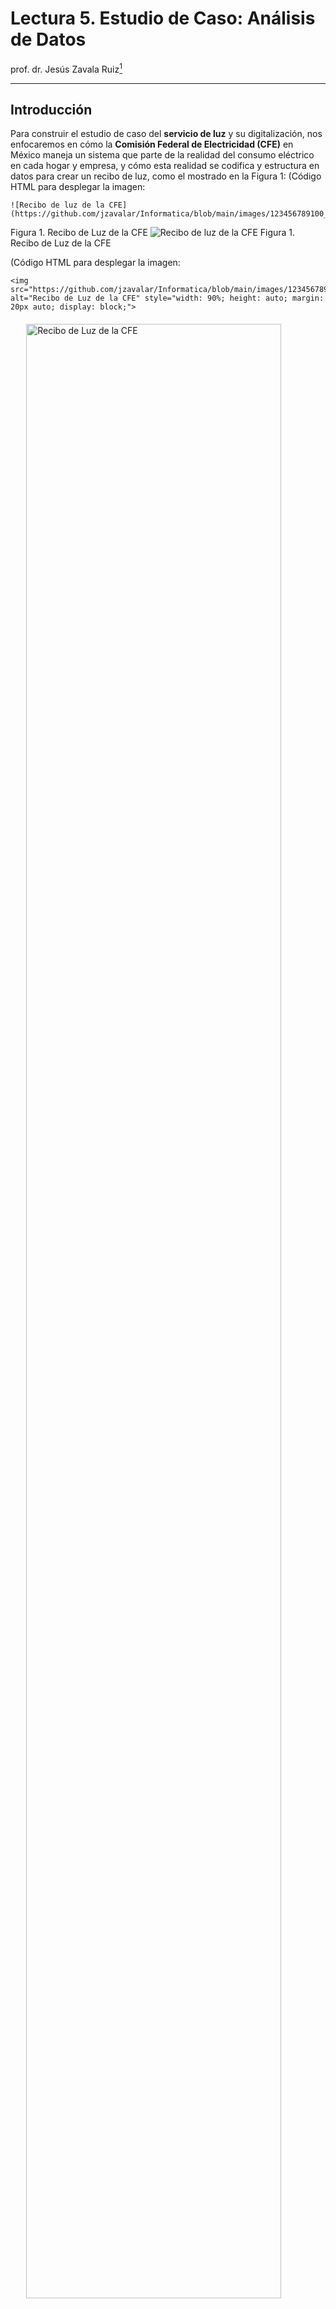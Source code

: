# **Lectura 5. Estudio de Caso: Análisis de Datos**

prof. dr. Jesús Zavala Ruiz[^1]

---

## **Introducción**

Para construir el estudio de caso del **servicio de luz** y su digitalización, nos enfocaremos en cómo la **Comisión Federal de Electricidad (CFE)** en México maneja un sistema que parte de la realidad del consumo eléctrico en cada hogar y empresa, y cómo esta realidad se codifica y estructura en datos para crear un recibo de luz, como el mostrado en la Figura 1: 
(Código HTML para desplegar la imagen: 
```text
![Recibo de luz de la CFE](https://github.com/jzavalar/Informatica/blob/main/images/123456789100_Page_1.png)
```
Figura 1. Recibo de Luz de la CFE
![Recibo de luz de la CFE](../images/123456789100_Page_1.png)
Figura 1. Recibo de Luz de la CFE

(Código HTML para desplegar la imagen: 
```text
<img src="https://github.com/jzavalar/Informatica/blob/main/images/123456789100_Page_1.png" alt="Recibo de Luz de la CFE" style="width: 90%; height: auto; margin: 20px auto; display: block;">
```
<img src="https://github.com/jzavalar/Informatica/blob/main/images/123456789100_Page_1.png" alt="Recibo de Luz de la CFE" style="width: 90%; height: auto; margin: 20px auto; display: block;">

Este recibo es el resultado de un proceso en el que se miden, interpretan y almacenan datos de consumo para informar al usuario y realizar el cobro correspondiente. La narrativa se desarrolla en tres partes: (1) la realidad (el servicio de luz), (2) los datos (la recolección, creación y organización de datos) y (3) validación de los datos (el recibo de luz digitalizado).

## **1. La Realidad: El Consumo Eléctrico y el Servicio de Luz**

### **1.1. Contexto**

La **electricidad** es un recurso esencial en la vida moderna, indispensable para actividades domésticas, comerciales e industriales. En México, la Comisión Federal de Electricidad (CFE) es responsable de suministrar este servicio a millones de hogares y empresas a nivel nacional. La electricidad permite el funcionamiento de electrodomésticos, sistemas de climatización, iluminación y tecnologías de comunicación y entretenimiento. Sin embargo, la provisión de electricidad no es gratuita; implica costos de generación, distribución y mantenimiento de la infraestructura.

Para administrar este servicio, la CFE debe rastrear el **consumo de electricidad** de cada usuario, lo que varía significativamente según factores como el tipo de cliente (doméstico o industrial), las condiciones climáticas y los hábitos de consumo. Este seguimiento permite a la CFE aplicar tarifas ajustadas a los niveles de consumo y ofrecer subsidios en algunos casos, promoviendo el uso eficiente de la energía.

### **1.2. La Necesidad: Cobrar el Servicio de Luz**

El **recibo de luz** es el documento final que permite al usuario visualizar y comprender su consumo eléctrico, al mismo tiempo que actúa como el medio formal de la CFE para realizar el cobro. La creación de este recibo es posible gracias a la **codificación de datos** que transforma las lecturas de consumo y los detalles del usuario en un formato estandarizado. A partir de la información digitalizada, el sistema de la CFE genera automáticamente un recibo que incluye:

   - **Datos del usuario**: Nombre, dirección y número de servicio.
   - **Periodo de facturación**: Inicio y fin del periodo de consumo medido.
   - **Detalles de consumo**: Cantidad de kWh consumidos en cada rango tarifario (básico, intermedio y excedente).
   - **Desglose de costos**: Subtotal del consumo en cada rango tarifario, sumas de impuestos (IVA), y cargos adicionales (como el Derecho de Alumbrado Público - DAP).
   - **Total a pagar**: La suma final que el usuario debe cubrir para saldar su consumo del periodo.

Cada recibo es una **representación digital de la realidad del consumo eléctrico** del usuario. Este documento no solo facilita la recaudación de ingresos para la CFE, sino que también ofrece al usuario una herramienta para monitorear su uso de energía y tomar decisiones informadas sobre su consumo. 

### **1.3. La Necesidad de Digitalización**

El **consumo eléctrico**, aunque es una realidad física, debe traducirse en datos cuantificables para poder ser medido y cobrado. Esta traducción se realiza mediante **medidores eléctricos** instalados en cada punto de servicio (domicilio o empresa). Estos medidores registran el flujo de energía en unidades de kilovatios-hora (kWh), que representan la cantidad de energía consumida durante un periodo específico.

Los datos capturados por el medidor incluyen:
   - **Lectura actual**: El número total de kWh al final del periodo.
   - **Lectura anterior**: El número total de kWh al inicio del periodo.
   - **Consumo del periodo**: La diferencia entre la lectura actual y la anterior.

Además de estos datos, otros factores deben ser codificados:
   - **Tarifa aplicada**: Determinada por el tipo de cliente y nivel de consumo.
   - **Ubicación y tipo de usuario**: Definidos para aplicar tarifas específicas (residencial, comercial, industrial).
   - **Rangos tarifarios**: Segmentos de consumo (básico, intermedio, excedente) que permiten ajustar el cobro según los subsidios y los niveles de uso.

Cada uno de estos elementos es capturado, digitalizado y almacenado en una **base de datos central**. Este proceso de digitalización permite que los datos de millones de usuarios se estructuren en un formato uniforme y se mantengan accesibles para el cálculo de facturas, la generación de estadísticas de consumo y la administración del servicio a nivel nacional.

### **1.4. Ventajas de la Digitalización del Servicio de Luz**

La codificación y digitalización del servicio de luz ofrecen múltiples ventajas:
   - **Eficiencia**: Los datos de consumo de millones de usuarios pueden procesarse y facturarse automáticamente.
   - **Transparencia**: Cada recibo proporciona un desglose claro de cómo se calcula el total a pagar, permitiendo a los usuarios entender sus costos.
   - **Flexibilidad y Personalización**: La CFE puede aplicar diferentes tarifas y subsidios y ajustar el recibo a las características individuales de consumo de cada usuario.
   - **Monitoreo y Análisis**: La base de datos de consumo permite a la CFE monitorear patrones de consumo a nivel regional y temporal, ayudando a planificar la demanda y ajustar la oferta de energía.

## **2. Los Datos: Codificación de los Conceptos**

### **2.1. Contexto**

A continuación se expone un resumen estructurado de los **conceptos de la realidad** que deben ser consignados en la **base de datos central** de la CFE, tal como lo haría un analista de sistemas. Este primer entregable describe los **datos clave** que *representan la realidad* del consumo y los detalles del usuario, y que serán fundamentales para generar el recibo de luz. La lista se basa en el contexto desarrollado en el caso de uso.

### **2.2. Conceptos de la Realidad por Digitalizar**

1. **Información del Cliente y Punto de Servicio**
   - **Número de Servicio**: Identificación única asignada a cada cliente para su facturación.
   - **RMU (Registro Móvil de Usuario)**: Código único que permite rastrear la ubicación y el historial del usuario en el sistema.
   - **Nombre o Razón Social**: Nombre del titular del servicio (persona o entidad).
   - **Dirección de Suministro**: Incluye la calle, número, colonia, ciudad, código postal y entidad federativa.
   - **Tipo de Usuario**: Clasificación del cliente (doméstico, comercial, industrial).
   
2. **Datos de Medición**
   - **Número de Medidor**: Código que identifica el equipo instalado en el domicilio o empresa para medir el consumo eléctrico.
   - **Tipo de Medidor**: Especifica si el medidor es electromecánico o digital.
   - **Lectura Anterior**: Registro de kWh al inicio del periodo de facturación.
   - **Lectura Actual**: Registro de kWh al final del periodo de facturación.
   - **Multiplicador**: Factor aplicado a la lectura para ajustar el cálculo de consumo según el tipo de medidor.

3. **Periodo de Facturación**
   - **Fecha de Inicio del Periodo**: Fecha en que comienza la medición del consumo.
   - **Fecha de Fin del Periodo**: Fecha en que termina la medición del consumo.
   - **Límite de Pago**: Fecha límite para que el usuario realice el pago sin recargos.
   - **Fecha de Corte**: Fecha a partir de la cual se procederá al corte del servicio en caso de impago.

4. **Datos de Consumo**
   - **Consumo por Nivel Tarifario**:
     - **Consumo Básico (kWh)**: kWh consumidos en el rango básico de la tarifa.
     - **Consumo Intermedio (kWh)**: kWh consumidos en el rango intermedio de la tarifa.
     - **Consumo Excedente (kWh)**: kWh consumidos en el rango excedente de la tarifa.
   - **Consumo Total (kWh)**: Suma de los kWh en todos los niveles tarifarios.

5. **Detalle de Costos**
   - **Precio por Nivel Tarifario**:
     - **Precio Básico ($/kWh)**: Costo por kWh en el rango básico.
     - **Precio Intermedio ($/kWh)**: Costo por kWh en el rango intermedio.
     - **Precio Excedente ($/kWh)**: Costo por kWh en el rango excedente.
   - **Subtotal de Consumo**: Total del costo de consumo antes de impuestos y cargos adicionales.
   
6. **Costos de la Energía en el Mercado Mayorista**
   - **Suministro**: Costo por el suministro de electricidad al usuario.
   - **Distribución**: Costo de distribución de electricidad en media y baja tensión.
   - **Transmisión**: Costo por la transmisión de electricidad.
   - **CENACE**: Costo asociado al Centro Nacional de Control de Energía.
   - **Generación**: Costo de generación de electricidad en los diferentes periodos (base, intermedio, punta).
   - **Capacidad**: Costo de capacidad de carga según demanda.
   - **ScnMEM**: Cargos de servicio relacionados con el mercado eléctrico mayorista.
   - **Aportación Gubernamental**: Subsidio del gobierno que reduce el costo total en ciertos casos.

7. **Desglose de Importe a Pagar**
   - **IVA**: Impuesto al Valor Agregado aplicado al subtotal de consumo.
   - **Derecho de Alumbrado Público (DAP)**: Cargo adicional por el uso de alumbrado público.
   - **Cargos y Créditos**: Cualquier otro cargo o crédito adicional aplicado al recibo (e.g., ajustes por redondeo, cargos pendientes de otros periodos).
   - **Adeudo Anterior**: Cantidad pendiente de pagos anteriores.
   - **Pago Anterior**: Pago realizado en el periodo anterior.
   - **Total a Pagar**: Monto final que el usuario debe pagar para el periodo actual.

8. **Información Adicional del Recibo**
   - **Talón de Caja**:
     - **Código de Barras**: Código para realizar el pago en ventanillas de la CFE o bancos.
     - **Canales de Contacto**: Información para que el cliente reporte problemas o levante aclaraciones.
   
   - **Indicador de Consumo**: Gráfico que muestra el nivel de consumo y recomienda medidas de ahorro energético para evitar el paso a la tarifa de alto consumo (DAC).

9. **Catálogo de Cargos y Créditos Adicionales**
   - **Diagnóstico Energético**: Cargo por asesoría para mejorar el consumo energético.
   - **Financiamiento**: Cargo por financiamiento de mejoras en el consumo.
   - **Reconexión**: Cargo por reconexión del servicio después de un corte.
   - **Revisión del Medidor**: Costo de inspección y revisión del funcionamiento del medidor.
   - **Bonificación por Interrupción**: Bonificación por interrupciones en el suministro.
   - **Otros Cargos**: Cualquier otro cargo aplicable (e.g., ajustes de convenios, actualizaciones de demanda).
   
### **2.3. Codificación de los Datos**

La tabla resumen que se muestra a continuación es la lista de conceptos de la realidad que se consignarían en la base de datos central de la CFE, es decir, es el producto de la **codificación de los datos**. Está organizada como un **diccionario de datos**, que relaciona los conceptos de la realidad con su representación simbólica como dato. Por eso, a cada concepto se le ha asignado un nombre corto, llamado "campo" o "Variable", el "Tipo de Dato" y si el valor es "Único" (para aquellos campos que deben ser exclusivos para cada cliente o registro).

| **Concepto**                       | **Variable**            | **Tipo de Dato** | **Único** | **Descripción** |
|------------------------------------|---------------------------------|------------------|-----------|-----------------|
| **Número de Servicio**             | num_servicio                    | Alfanumérico     | Sí        | Identificación única asignada a cada cliente. |
| **RMU (Registro Móvil de Usuario)**| rmu                             | Alfanumérico     | Sí        | Código único para rastrear ubicación e historial del usuario. |
| **Nombre o Razón Social**          | nombre_usuario                  | Texto            | No        | Nombre del titular del servicio (persona o entidad). |
| **Dirección de Suministro**        | direccion                       | Texto            | No        | Dirección completa del suministro eléctrico. |
| **Tipo de Usuario**                | tipo_usuario                    | Texto            | No        | Clasificación del cliente (doméstico, comercial, industrial). |
| **Número de Medidor**              | num_medidor                     | Alfanumérico     | Sí        | Código que identifica el equipo de medición en el domicilio o empresa. |
| **Tipo de Medidor**                | tipo_medidor                    | Texto            | No        | Tipo de medidor (electromecánico o digital). |
| **Lectura Anterior (kWh)**         | lectura_anterior                | Numérico         | No        | Valor del medidor al inicio del periodo de facturación. |
| **Lectura Actual (kWh)**           | lectura_actual                  | Numérico         | No        | Valor del medidor al final del periodo de facturación. |
| **Multiplicador**                  | multiplicador                   | Numérico         | No        | Factor aplicado a la lectura del medidor. |
| **Fecha de Inicio del Periodo**    | fecha_inicio_periodo            | Fecha            | No        | Fecha en que comienza el periodo de facturación. |
| **Fecha de Fin del Periodo**       | fecha_fin_periodo               | Fecha            | No        | Fecha en que termina el periodo de facturación. |
| **Límite de Pago**                 | limite_pago                     | Fecha            | No        | Fecha límite para realizar el pago sin recargos. |
| **Fecha de Corte**                 | fecha_corte                     | Fecha            | No        | Fecha a partir de la cual se procederá al corte del servicio. |
| **Consumo Básico (kWh)**           | consumo_basico                  | Numérico         | No        | kWh consumidos en el rango básico de la tarifa. |
| **Consumo Intermedio (kWh)**       | consumo_intermedio              | Numérico         | No        | kWh consumidos en el rango intermedio de la tarifa. |
| **Consumo Excedente (kWh)**        | consumo_excedente               | Numérico         | No        | kWh consumidos en el rango excedente de la tarifa. |
| **Consumo Total (kWh)**            | consumo_total                   | Numérico         | No        | Suma de los kWh en todos los niveles tarifarios. |
| **Precio Básico ($/kWh)**          | precio_basico                   | Numérico         | No        | Costo por kWh en el rango básico. |
| **Precio Intermedio ($/kWh)**      | precio_intermedio               | Numérico         | No        | Costo por kWh en el rango intermedio. |
| **Precio Excedente ($/kWh)**       | precio_excedente                | Numérico         | No        | Costo por kWh en el rango excedente. |
| **Subtotal de Consumo**            | subtotal_consumo                | Numérico (Moneda)| No        | Total del costo de consumo antes de impuestos. |
| **Suministro**                     | costo_suministro                | Numérico (Moneda)| No        | Costo por el suministro de electricidad. |
| **Distribución**                   | costo_distribucion              | Numérico (Moneda)| No        | Costo de distribución en media y baja tensión. |
| **Transmisión**                    | costo_transmision               | Numérico (Moneda)| No        | Costo por transmisión de electricidad. |
| **CENACE**                         | costo_cenace                    | Numérico (Moneda)| No        | Costo asociado al Centro Nacional de Control de Energía. |
| **Generación**                     | costo_generacion                | Numérico (Moneda)| No        | Costo de generación de electricidad por periodo. |
| **Capacidad**                      | costo_capacidad                 | Numérico (Moneda)| No        | Costo de capacidad según la demanda. |
| **ScnMEM**                         | costo_scnmem                    | Numérico (Moneda)| No        | Cargos de servicio relacionados con el mercado eléctrico mayorista. |
| **Aportación Gubernamental**       | aportacion_gubernamental        | Numérico (Moneda)| No        | Subsidio del gobierno para reducir el costo. |
| **IVA**                            | iva                             | Numérico (Moneda)| No        | Impuesto al Valor Agregado sobre el subtotal. |
| **Derecho de Alumbrado Público**   | dap                             | Numérico (Moneda)| No        | Cargo adicional para el alumbrado público. |
| **Cargos y Créditos Adicionales**  | cargos_creditos                 | Numérico (Moneda)| No        | Cargos o créditos adicionales aplicados al recibo. |
| **Adeudo Anterior**                | adeudo_anterior                 | Numérico (Moneda)| No        | Cantidad pendiente de pagos anteriores. |
| **Pago Anterior**                  | pago_anterior                   | Numérico (Moneda)| No        | Pago realizado en el periodo anterior. |
| **Total a Pagar**                  | total_pagar                     | Numérico (Moneda)| No        | Monto final que el usuario debe cubrir en el periodo actual. |
| **Código de Barras**               | codigo_barras                   | Binario (Imagen) | No        | Código para realizar el pago en ventanillas de la CFE o bancos. |
| **Indicador de Consumo**           | indicador_consumo               | Binario (Imagen) | No        | Gráfico que muestra el nivel de consumo en colores. |
| **Conceptos Adicionales**          | concepto_adicional              | Texto            | No        | Texto descriptivo de otros cargos y créditos adicionales. |

Esta tabla es el primer entregable del **análisis de datos** que se convierte en un **diccionario de datos** para la base de datos central de la CFE, donde se almacenarán los datos de cada cliente y su consumo de electricidad. La estructura permite que el sistema administre de manera eficiente el registro de consumo, la generación de recibos detallados y la aplicación de políticas tarifarias de forma consistente.

Cada campo o Variable representa un aspecto de la realidad del servicio eléctrico, traducido en un dato digital que facilita el seguimiento del consumo, la transparencia en el cobro y el análisis para la optimización de la distribución de energía. 

Con esta base de datos central organizada, la CFE puede gestionar el suministro de electricidad para millones de usuarios, ofreciendo una experiencia de facturación transparente y estructurada que refleja fielmente el consumo real de cada cliente. 

## **3. El Recibo de Luz: Aplicación y Validación**

### **3.1. Contexto**

El recibo de luz se convierte en el documento que permite cobrar el consumo de luz, logrando el **objetivo de negocio** y validando la precisión del análisis de datos realizado. Este análisis considera las áreas de datos identificadas, los tipos especiales de datos y el tratamiento adecuado de datos alfanuméricos y numéricos para su correcta codificación en la base de datos de la CFE.

### **3.2. Áreas de Datos en el Recibo de Luz**

A partir del recibo mostrado en la [Figura 1](https://github.com/jzavalar/Informatica/blob/main/images/123456789100_Page_1.png), se identificaron las siguientes áreas clave, donde cada una organiza y presenta información específica:

1. **Información del Cliente y Servicio**:
   - **Nombre**: JUAN PEREZ JOLOTE  
     - **Descripción**: Nombre completo del usuario.  
     - **Tipo de Dato**: Texto  
   - **Dirección**: Av. Paseo de la Reforma 164 Int 4, Vicente Guerrero y Morelos, San Juan Ixtacala amp Norte, C.P. 54168, Tlalnepantla de Baz, Estado de México.  
     - **Descripción**: Dirección completa del suministro eléctrico.  
     - **Tipo de Dato**: Texto  
   - **Número de Servicio**: `123456789100`  
     - **Descripción**: Identificador único del cliente.  
     - **Tipo de Dato**: Alfanumérico  
   - **RMU**: `54168 03 09-09 XAXX-010101 001 CFE`  
     - **Descripción**: Registro Móvil de Usuario (identificación interna).  
     - **Tipo de Dato**: Alfanumérico  
   - **Número de Cuenta**: `29DF07D012345678`  
     - **Descripción**: Código de cuenta asignado al cliente.  
     - **Tipo de Dato**: Alfanumérico  

2. **Periodo de Facturación y Fechas Clave**:
   - **Periodo de Facturación**: 23 JUL 2023 - 23 SEP 2023  
     - **Descripción**: Periodo en el que se mide el consumo de electricidad.  
     - **Tipo de Dato**: Fecha  
   - **Límite de Pago**: 06 OCT 2023  
     - **Descripción**: Fecha límite para realizar el pago sin recargos.  
     - **Tipo de Dato**: Fecha  
   - **Fecha de Corte**: 07 OCT 2023  
     - **Descripción**: Fecha en la cual se realiza el corte del servicio en caso de impago.  
     - **Tipo de Dato**: Fecha  

3. **Datos de Consumo**:
   - **Lectura Anterior**: 0 kWh (Estimada)  
     - **Descripción**: Valor del medidor al inicio del periodo de facturación.  
     - **Tipo de Dato**: Numérico  
   - **Lectura Actual**: 40 kWh (Medida)  
     - **Descripción**: Valor del medidor al final del periodo de facturación.  
     - **Tipo de Dato**: Numérico  
   - **Multiplicador**: 1  
     - **Descripción**: Factor aplicado para ajustar el cálculo de consumo.  
     - **Tipo de Dato**: Numérico  
   - **Consumo en kWh**:
     - **Consumo Básico**: 40 kWh  
       - **Descripción**: kWh consumidos en el rango básico de la tarifa.  
       - **Tipo de Dato**: Numérico  
     - **Total Consumo**: 40 kWh  
       - **Descripción**: Consumo total registrado en el periodo.  
       - **Tipo de Dato**: Numérico  

4. **Costos de la Energía y Desglose de Importe a Pagar**:
   - **Subtotal de Consumo Básico**: $41.72 MXN  
     - **Descripción**: Costo de consumo en el rango básico de la tarifa.  
     - **Tipo de Dato**: Numérico (Moneda)  
   - **IVA (16%)**: $8.34 MXN  
     - **Descripción**: Impuesto al Valor Agregado aplicado al subtotal.  
     - **Tipo de Dato**: Numérico (Moneda)  
   - **Derecho de Alumbrado Público (DAP)**: $46.00 MXN  
     - **Descripción**: Cargo adicional por el uso de alumbrado público.  
     - **Tipo de Dato**: Numérico (Moneda)  
   - **Adeudo Anterior**: $106.60 MXN  
     - **Descripción**: Cantidad pendiente de pagos anteriores.  
     - **Tipo de Dato**: Numérico (Moneda)  
   - **Pago Anterior**: $106.00 MXN  
     - **Descripción**: Pago realizado en el periodo anterior.  
     - **Tipo de Dato**: Numérico (Moneda)  
   - **Total a Pagar**: $107.09 MXN  
     - **Descripción**: Monto final que el usuario debe cubrir para el periodo actual.  
     - **Tipo de Dato**: Numérico (Moneda)  

5. **Talón de Caja**:
   - **Total a Pagar**: $107.09 MXN  
     - **Descripción**: Monto total a pagar indicado en el talón.  
     - **Tipo de Dato**: Numérico (Moneda)  
   - **Código de Barras**: (Visual en el recibo para facilitar el pago)  
     - **Descripción**: Código utilizado para el pago en ventanillas o bancos.  
     - **Tipo de Dato**: Binario (Imagen)  
   - **Número de Cuenta y Servicio**: `29DF07D012345678` y `123456789100`  
     - **Descripción**: Identificadores adicionales del cliente y su servicio.  
     - **Tipo de Dato**: Alfanumérico  

Estas áreas de datos se distribuyen en el recibo de forma que el usuario pueda acceder fácilmente a información relevante, como su consumo, el costo, las fechas de pago y el desglose de los importes.

### **3.3. Tipos de Datos en el Recibo de Luz**

Los diferentes tipos de datos utilizados en el recibo de luz se clasifican en:

1. **Texto**:
   - Datos que contienen caracteres alfabéticos, numéricos y especiales. Utilizado para información descriptiva o identificadores alfanuméricos. Ejemplos: Nombre, Dirección.

2. **Alfanumérico**:
   - Combinación de letras, números y caracteres especiales que funcionan como identificadores únicos en el sistema. Ejemplos: Número de Servicio, RMU, Número de Cuenta.

3. **Numérico**:
   - Representa valores exclusivamente numéricos utilizados para cálculos. Incluye el consumo de electricidad, lecturas del medidor. Ejemplos: Consumo en kWh, Lectura Anterior, Lectura Actual.

4. **Fecha**:
   - Tipo de dato que almacena fechas en formato estandarizado para facilitar el cálculo de periodos y validaciones temporales. Ejemplos: Periodo de Facturación, Límite de Pago, Fecha de Corte.

5. **Numérico (Moneda)**:
   - Valores numéricos que representan montos en una moneda específica (MXN en este caso), utilizados en cálculos monetarios y presentados con precisión decimal. Ejemplos: Subtotal de Consumo Básico, IVA, Total a Pagar.

6. **Binario (Imagen)**:
   - Tipo de dato que contiene información visual o gráfica, como un código de barras o un indicador gráfico, que no se interpreta como texto o números sino como un recurso visual. Ejemplo: Código de Barras.

### **3.4. Tipos Especiales de Datos**

Dentro de estas áreas, se identificaron varios tipos especiales de datos que deben manejarse de manera específica en la base de datos:

#### **Fechas**
   - **Campos**: 
     - Fecha de Inicio del Periodo: `23 JUL 2023`
     - Fecha de Fin del Periodo: `23 SEP 2023`
     - Límite de Pago: `06 OCT 2023`
     - Fecha de Corte: `07 OCT 2023`
   - **Tratamiento**: Las fechas deben almacenarse en un formato estándar (ej., AAAAMMDD) para asegurar consistencia en su uso y permitir el cálculo de periodos y plazos de pago.

#### **Listas de Datos o Dataframes**
   - **Consumo por Nivel Tarifario**:
     - **Campos y Valores**: Consumo Básico: `40 kWh`, Precio Básico: `$1.043/kWh`, Subtotal Básico: `$41.72 MXN`
     - **Propósito**: Estos datos reflejan el consumo en distintos niveles tarifarios y permiten el cálculo preciso del costo total.
   
   - **Costos de la Energía y Desglose de Importe**:
     - **Campos y Valores**:
       - Subtotal de Consumo Básico: `$41.72 MXN`
       - IVA (16%): `$8.34 MXN`
       - Derecho de Alumbrado Público (DAP): `$46.00 MXN`
       - Adeudo Anterior: `$106.60 MXN`
       - Pago Anterior: `$106.00 MXN`
       - Total a Pagar: `$107.09 MXN`
     - **Propósito**: Esta lista permite desglosar cada costo y calcular el monto final, proporcionando transparencia al usuario.

Almacenarlos como **dataframes** en la base de datos permite que cada uno de estos elementos se procese y sume adecuadamente para obtener el total, manteniendo una estructura que facilita su consulta y análisis.

### **3.5. Identificadores Únicos y Datos Complejos**

En el recibo, algunos campos tienen apariencia alfanumérica pero representan valores únicos y constantes, esenciales para identificar de manera inequívoca al usuario o al equipo de medición:

1. **Número de Servicio**:
   - **Valor**: `123456789100`
   - **Descripción**: Funciona como el identificador único del cliente en la base de datos.
   
2. **Número de Medidor**:
   - **Valor**: `G3644V`
   - **Descripción**: Aunque contiene letras y números, es un identificador único para el equipo de medición del cliente.
   
3. **RMU (Registro Móvil de Usuario)**:
   - **Valor**: `54168 03 09-09 XAXX-010101 001 CFE`
   - **Descripción**: Sirve como identificador constante en el sistema para el usuario.

Estos campos deben definirse como únicos en la base de datos para evitar duplicados y asegurar que cada usuario esté correctamente identificado.

### **3.6. Aplicaciones en Administración Empresarial**

Los conceptos de codificación de datos y estructuración de información vistos en este caso de estudio tienen aplicaciones directas en la administración:

1. **Gestión de clientes y facturación**: Similar al caso de la CFE, las empresas necesitan sistemas robustos para codificar datos de clientes, productos y servicios para generar facturas precisas. La metodología aplicada en este caso puede adaptarse a cualquier empresa que preste servicios recurrentes a sus clientes.

2. **Análisis de consumo y segmentación**: Los datos recopilados permiten análisis de patrones de consumo para:
   - Segmentar clientes según nivel de uso
   - Identificar oportunidades de venta cruzada
   - Optimizar precios y ofertas

3. **Toma de decisiones basada en datos**: La estructuración correcta de datos permite:
   - Proyectar ingresos futuros
   - Planificar recursos según demanda histórica
   - Identificar anomalías y oportunidades de mejora

**Ejemplo práctico**: Una cadena de tiendas departamentales podría aplicar principios similares para analizar las compras de sus clientes con tarjeta de fidelidad:

| **Concepto** | **Variable** | **Tipo de Dato** | **Único** | **Descripción** |
|--------------|--------------|------------------|-----------|-----------------|
| **ID Cliente** | id_cliente | Alfanumérico | Sí | Identificador único del cliente en el programa de fidelidad |
| **Nombre Cliente** | nombre_cliente | Texto | No | Nombre completo del cliente |
| **Compra Total Mensual** | compra_mensual | Numérico (Moneda) | No | Monto total de compras en el mes |
| **Segmento Cliente** | segmento | Texto | No | Clasificación del cliente (oro, plata, bronce) |
| **Puntos Acumulados** | puntos | Numérico | No | Puntos de fidelidad acumulados |
| **Fecha Última Compra** | fecha_ultima_compra | Fecha | No | Fecha de la última transacción |

## **4. Conclusiones**

1. La **codificación de datos** transforma la realidad en información accesible y utilizable. El proceso de codificación de datos en un sistema digital convierte el consumo de electricidad, un fenómeno físico continuo, en información estructurada y accesible para el usuario final. Cada dato, desde el número de servicio hasta el consumo en kWh y las fechas de pago, es un reflejo directo de la realidad del uso de energía por parte del cliente. Esta transformación permite a la CFE, administrar grandes volúmenes de datos de manera eficiente y proporcionar a los usuarios una representación detallada y comprensible de su consumo. La digitalización, por tanto, hace que un recurso tan esencial como la electricidad sea monitoreable y gestionable a través de los datos, beneficiando tanto a la administración como a los consumidores.

2. La **organización en áreas de datos** facilita la comprensión y transparencia. Dividir el recibo en áreas de datos (información del cliente, fechas clave, consumo, desglose de costos y talón de caja) permite un diseño de interfaz claro y organizado que facilita la comprensión de la información. Esta organización en áreas bien definidas es una práctica fundamental en el análisis de datos, ya que agrupa elementos similares y los presenta de manera lógica. La transparencia en el desglose de costos y la claridad en la presentación de fechas y detalles de consumo son el resultado directo de esta organización. En el ensayo académico, esta conclusión resalta la importancia de estructurar los datos de forma que sean comprensibles para el usuario, reforzando la confianza en el sistema de facturación y en la empresa que ofrece el servicio.

3. La necesidad de un **tratamiento específico para tipos especiales de datos**. La precisión en el manejo de tipos especiales de datos, como las **fechas** y las **listas de consumos tarifarios** o **costos**, es esencial para el correcto funcionamiento del sistema de información. Las fechas, al estar estandarizadas, permiten cálculos automáticos y ajustes en caso de pagos tardíos o cortes, mientras que las listas de consumo y costos permiten que el sistema desglose el total de manera transparente. El tratamiento adecuado de tipos especiales de datos es un paso crítico en la codificación de la realidad. La digitalización de estos elementos convierte la información en datos manejables y confiables, haciendo que sistemas complejos sean más eficientes y accesibles.

4. Los identificadores únicos como **garantía de integridad y seguimiento**. Los identificadores únicos, como el número de servicio, el RMU y el número de medidor, son fundamentales para la integridad de los datos en la base de datos de la CFE. Estos identificadores aseguran que cada registro esté vinculado de manera precisa al cliente correspondiente, evitando duplicados y errores en el consumo o los cargos. Los identificadores únicos subrayan la importancia de diseñar sistemas de datos que aseguren la integridad y precisión de la información. Esto permite un seguimiento individualizado y confiable, lo cual es esencial en sistemas de datos a gran escala y refuerza la confianza del usuario en la exactitud de la información proporcionada.

5. **La estructura de datos que permite un desglose detallado y estandarizado de datos**, como los costos (como el IVA, el DAP y los costos por nivel de consumo) asegura que el usuario comprenda el origen de cada cargo y confíe en la exactitud del recibo. Esta transparencia es posible gracias a una codificación de datos que integra cada elemento de costo de forma organizada y detallada. Nótese la necesidad de que cualquier sistema de digitalización de la realidad no solo represente fielmente la información, sino que también lo haga de manera transparente y comprensible. La estandarización de cálculos y desgloses permite una experiencia de usuario clara y refuerza la percepción de justicia y precisión en los cargos.

El análisis del recibo de luz como estudio de caso demuestra cómo el proceso de digitalización de la realidad facilita la administración de servicios esenciales mediante sistemas de información. La estructuración adecuada, el tratamiento específico de datos especiales, la transparencia en el desglose de datos vitales como los costos y el uso de identificadores únicos son prácticas clave en la creación de sistemas de datos efectivos. Estas conclusiones subrayan la importancia de la codificación de datos como medio para transformar fenómenos reales en información accesible y precisa, fomentando una relación de confianza entre los usuarios y los sistemas que gestionan estos datos.

## **5. Ejercicios de Aplicación**

### **5.1. Análisis Comparativo**

**Instrucciones**: Examine su propio recibo de luz o cualquier otro recibo de servicios (agua, gas, teléfono) e identifique:
   - ¿Qué campos adicionales o diferentes encuentra respecto al ejemplo estudiado?
   - ¿Cómo clasificaría estos campos según los tipos de datos estudiados?
   - ¿Qué ventajas o desventajas encuentra en la organización de los datos en ese recibo comparado con el caso analizado?

**Entregable**: Elabore una tabla comparativa que incluya al menos 5 campos diferentes, su clasificación por tipo de datos y una breve justificación de su importancia en el contexto del servicio.

### **5.2. Diseño de Base de Datos**

**Instrucciones**: Proponga un esquema simplificado de base de datos para una empresa minorista que necesita facturar productos a clientes, aplicando los principios de codificación vistos.

**Entregable**: Diseñe un diccionario de datos con al menos 15 campos que incluya:
   - Identificadores únicos para clientes y productos
   - Campos para el registro de ventas (fechas, cantidades, precios)
   - Campos para el cálculo de impuestos y descuentos
   - Campos para el seguimiento de pagos

Indique para cada campo: nombre de variable, tipo de dato, si es único o no, y descripción.

### **5.3. Caso Empresarial**

**Instrucciones**: Una empresa de servicios de streaming necesita estructurar datos de consumo de contenido por usuario para implementar un sistema de recomendaciones y facturación personalizada.

**Entregable**: Elabore un informe breve (máximo 2 páginas) que incluya:
   - Identificación de los datos clave que la empresa debe recopilar
   - Propuesta de estructura para almacenar estos datos
   - Explicación de cómo estos datos podrían utilizarse para generar recomendaciones personalizadas y optimizar planes de suscripción
   - Consideraciones éticas y de privacidad en la recopilación y uso de estos datos

**Nota**: Aplique los conceptos de codificación de datos, tipos de datos y organización de información estudiados en este caso.

---

[^1]: Profesor-investigador del Departamento de Economía de la Universidad Autónoma Metropolitana, Unidad Iztapalapa. Contacto: [jzr@xanum.uam.mx](mailto:jzr@xanum.uam.mx), [Telegram](https://t.me/jzavalar).

Última actualización: 16 de junio de 2025
